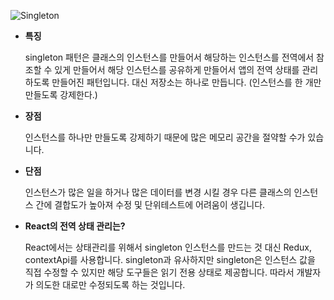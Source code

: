 ![Singleton](https://user-images.githubusercontent.com/75124028/197334205-42e7f46a-4dfe-414c-b0c0-fe284026f286.png)


- **특징**
    
    singleton 패턴은 클래스의 인스턴스를 만들어서 해당하는 인스턴스를 전역에서 참조할 수 있게 만들어서 해당 인스턴스를 공유하게 만들어서 앱의 전역 상태를 관리하도록 만들어진 패턴입니다. 대신 저장소는 하나로 만듭니다. (인스턴스를 한 개만 만들도록 강제한다.)
    
- **장점**
    
    인스턴스를 하나만 만들도록 강제하기 때문에 많은 메모리 공간을 절약할 수가 있습니다.
    
- **단점**
    
    인스턴스가 많은 일을 하거나 많은 데이터를 변경 시킬 경우 다른 클래스의 인스턴스 간에 결합도가 높아져 수정 및 단위테스트에 어려움이 생깁니다.
    
- **React의 전역 상태 관리는?**
    
    React에서는 상태관리를 위해서 singleton 인스턴스를 만드는 것 대신 Redux, contextApi를 사용합니다. singleton과 유사하지만 singleton은 인스턴스 값을 직접 수정할 수 있지만 해당 도구들은 읽기 전용 상태로 제공합니다. 따라서 개발자가 의도한 대로만 수정되도록 하는 것입니다.
